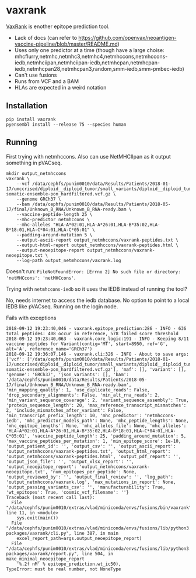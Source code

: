 # vaxrank

[VaxRank](https://github.com/openvax/vaxrank) is enother epitope prediction tool.

* Lack of docs (can refer to https://github.com/openvax/neoantigen-vaccine-pipeline/blob/master/README.md)
* Uses only one predictor at a time (though have a large choise: mhcflurry,netmhc,netmhc3,netmhc4,netmhccons,netmhccons-iedb,netmhciipan,netmhciipan-iedb,netmhcpan,netmhcpan-iedb,netmhcpan28,netmhcpan3,random,smm-iedb,smm-pmbec-iedb)
* Can't use fusions
* Runs from VCF and a BAM
* HLAs are expected in a weird notation

## Installation

```
pip install vaxrank
pyensembl install --release 75 --species human
```

## Running

First trying with netmhccons. Also can use NetMHCIIpan as it output something in pVACseq.

```
mkdir output_netmhccons
vaxrank \
    --vcf /data/cephfs/punim0010/data/Results/Patients/2018-01-17/umccrised/diploid__diploid_tumor/small_variants/diploid__diploid_tumor-somatic-ensemble-pon_hardfiltered.vcf.gz \
    --genome GRCh37 \
    --bam /data/cephfs/punim0010/data/Results/Patients/2018-05-17/final/Unknown_B_RNA/Unknown_B_RNA-ready.bam \
    --vaccine-peptide-length 25 \
    --mhc-predictor netmhccons \
    --mhc-alleles "HLA-A*02:01,HLA-A*26:01,HLA-B*35:02,HLA-B*18:01,HLA-C*04:01,HLA-C*05:01" \
    --padding-around-mutation 5 \
    --output-ascii-report output_netmhccons/vaxrank-peptides.txt \
    --output-html-report output_netmhccons/vaxrank-peptides.html \
    --output-neoepitope-report output_netmhccons/vaxrank-neoepitope.txt \
    --log-path output_netmhccons/vaxrank.log
```

Doesn't run: `FileNotFoundError: [Errno 2] No such file or directory: 'netMHCcons': 'netMHCcons'`. 

Trying with `netmhccons-iedb` so it uses the IEDB instead of running the tool? 

No, needs internet to access the iedb database. No option to point to a local IEDB like pVACseq. Running on the login node.

Fails with exceptions

```
2018-09-12 19:23:40,046 - vaxrank.epitope_prediction:286 - INFO - 636 total peptides: 408 occur in reference, 578 failed score threshold
2018-09-12 19:23:40,063 - vaxrank.core_logic:191 - INFO - Keeping 8/11 vaccine peptides for Variant(contig='MT', start=8950, ref='G', alt='A', reference_name='GRCh37')
2018-09-12 19:36:07,146 - vaxrank.cli:326 - INFO - About to save args: {'vcf': ['/data/cephfs/punim0010/data/Results/Patients/2018-01-17/umccrised/diploid__diploid_tumor/small_variants/diploid__diploid_tumor-somatic-ensemble-pon_hardfiltered.vcf.gz'], 'maf': [], 'variant': [], 'genome': 'GRCh37', 'json_variants': [], 'bam': '/data/cephfs/punim0010/data/Results/Patients/2018-05-17/final/Unknown_B_RNA/Unknown_B_RNA-ready.bam', 'min_mapping_quality': 1, 'use_duplicate_reads': False, 'drop_secondary_alignments': False, 'min_alt_rna_reads': 2, 'min_variant_sequence_coverage': 2, 'variant_sequence_assembly': True, 'protein_sequence_length': 20, 'max_reference_transcript_mismatches': 2, 'include_mismatches_after_variant': False, 'min_transcript_prefix_length': 10, 'mhc_predictor': 'netmhccons-iedb', 'mhc_predictor_models_path': None, 'mhc_peptide_lengths': None, 'mhc_epitope_lengths': None, 'mhc_alleles_file': None, 'mhc_alleles': 'HLA-A*02:01,HLA-A*26:01,HLA-B*35:02,HLA-B*18:01,HLA-C*04:01,HLA-C*05:01', 'vaccine_peptide_length': 25, 'padding_around_mutation': 5, 'max_vaccine_peptides_per_mutation': 1, 'min_epitope_score': 1e-10, 'output_patient_id': '', 'output_csv': '', 'output_ascii_report': 'output_netmhccons/vaxrank-peptides.txt', 'output_html_report': 'output_netmhccons/vaxrank-peptides.html', 'output_pdf_report': '', 'output_json_file': '', 'output_xlsx_report': '', 'output_neoepitope_report': 'output_netmhccons/vaxrank-neoepitope.txt', 'num_epitopes_per_peptide': None, 'output_reviewed_by': '', 'output_final_review': '', 'log_path': 'output_netmhccons/vaxrank.log', 'max_mutations_in_report': None, 'output_passing_variants_csv': '', 'manufacturability': True, 'wt_epitopes': True, 'cosmic_vcf_filename': ''}
Traceback (most recent call last):
  File "/data/cephfs/punim0010/extras/vlad/miniconda/envs/fusions/bin/vaxrank", line 11, in <module>
    sys.exit(main())
  File "/data/cephfs/punim0010/extras/vlad/miniconda/envs/fusions/lib/python3.6/site-packages/vaxrank/cli.py", line 387, in main
    excel_report_path=args.output_neoepitope_report)
  File "/data/cephfs/punim0010/extras/vlad/miniconda/envs/fusions/lib/python3.6/site-packages/vaxrank/report.py", line 504, in make_minimal_neoepitope_report
    '%.2f nM' % epitope_prediction.wt_ic50),
TypeError: must be real number, not NoneType
```
